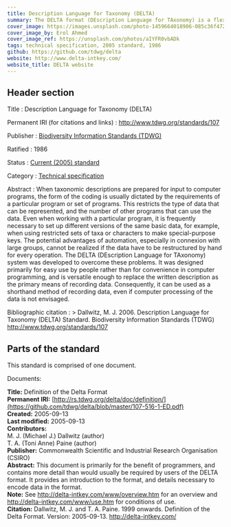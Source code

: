 ```yaml
---
title: Description Language for Taxonomy (DELTA)
summary: The DELTA format (DEscription Language for TAxonomy) is a flexible method for encoding taxonomic descriptions for computer processing. DELTA-format data can be used to produce natural-language descriptions, conventional or interactive keys, cladistic or phenetic classifications, and information-retrieval systems.
cover_image: https://images.unsplash.com/photo-1459664018906-085c36f472af
cover_image_by: Erol Ahmed
cover_image_ref: https://unsplash.com/photos/aIYFR0vbADk
tags: technical specification, 2005 standard, 1986
github: https://github.com/tdwg/delta
website: http://www.delta-intkey.com/
website_title: DELTA website
---
```


## Header section

Title
: Description Language for Taxonomy (DELTA)

Permanent IRI (for citations and links)
: <http://www.tdwg.org/standards/107>

Publisher
: [Biodiversity Information Standards (TDWG)](https://www.tdwg.org/)

Ratified
: 1986

Status
: [Current (2005) standard](https://www.tdwg.org/standards/status-and-categories/)

Category
: [Technical specification](https://www.tdwg.org/standards/status-and-categories/#categories%20of%20tdwg%20standards_1)

Abstract
: When taxonomic descriptions are prepared for input to computer programs, the form of the coding is usually dictated by the requirements of a particular program or set of programs. This restricts the type of data that can be represented, and the number of other programs that can use the data. Even when working with a particular program, it is frequently necessary to set up different versions of the same basic data, for example, when using restricted sets of taxa or characters to make special-purpose keys. The potential advantages of automation, especially in connexion with large groups, cannot be realized if the data have to be restructured by hand for every operation. The DELTA (DEscription Language for TAxonomy) system was developed to overcome these problems. It was designed primarily for easy use by people rather than for convenience in computer programming, and is versatile enough to replace the written description as the primary means of recording data. Consequently, it can be used as a shorthand method of recording data, even if computer processing of the data is not envisaged.

Bibliographic citation
: > Dallwitz, M. J. 2006. Description Language for Taxonomy (DELTA) Standard. Biodiversity Information Standards (TDWG) http://www.tdwg.org/standards/107

## Parts of the standard

This standard is comprised of one document. 

Documents:

**Title:** Definition of the Delta Format <br/>
**Permanent IRI:** [http://rs.tdwg.org/delta/doc/definition/](https://github.com/tdwg/delta/blob/master/107-516-1-ED.pdf) <br/>
**Created:** 2005-09-13 <br/>
**Last modified:** 2005-09-13 <br/>
**Contributors:** <br/>
M. J. (Michael J.) Dallwitz (author) <br/>
T. A. (Toni Anne) Paine (author) <br/>
**Publisher:** Commonwealth Scientific and Industrial Research Organisation (CSIRO) <br/>
**Abstract:** This document is primarily for the benefit of programmers, and contains more detail than would usually be required by users of the DELTA format. It provides an introduction to the format, and details necessary to encode data in the format. <br/>
**Note:** See http://delta-intkey.com/www/overview.htm for an overview and http://delta-intkey.com/www/use.htm for conditions of use. <br/>
**Citation:** Dallwitz, M. J. and T. A. Paine. 1999 onwards. Definition of the Delta Format. Version: 2005-09-13. http://delta-intkey.com/

